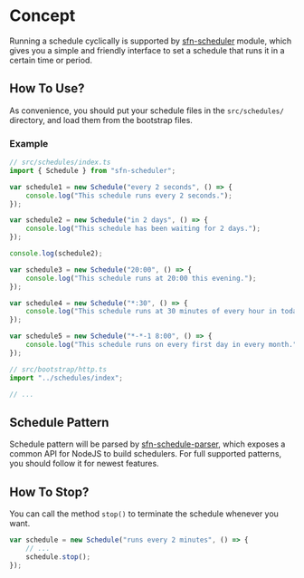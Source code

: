 <!-- title: Schedule; order: 17 -->
# Concept

Running a schedule cyclically is supported by 
[sfn-scheduler](https://github.com/hyurl/sfn-scheduler) module, which gives 
you a simple and friendly interface to set a schedule that runs it in a certain 
time or period.

## How To Use?

As convenience, you should put your schedule files in the `src/schedules/` 
directory, and load them from the bootstrap files.

### Example

```typescript
// src/schedules/index.ts
import { Schedule } from "sfn-scheduler";

var schedule1 = new Schedule("every 2 seconds", () => {
    console.log("This schedule runs every 2 seconds.");
});

var schedule2 = new Schedule("in 2 days", () => {
    console.log("This schedule has been waiting for 2 days.");
});

console.log(schedule2);

var schedule3 = new Schedule("20:00", () => {
    console.log("This schedule runs at 20:00 this evening.");
});

var schedule4 = new Schedule("*:30", () => {
    console.log("This schedule runs at 30 minutes of every hour in today.");
});

var schedule5 = new Schedule("*-*-1 8:00", () => {
    console.log("This schedule runs on every first day in every month.");
});
```

```typescript
// src/bootstrap/http.ts
import "../schedules/index";

// ...
```

## Schedule Pattern

Schedule pattern will be parsed by 
[sfn-schedule-parser](https://github.com/hyurl/sfn-schedule-parser), which 
exposes a common API for NodeJS to build schedulers. For full supported 
patterns, you should follow it for newest features.

## How To Stop?

You can call the method `stop()` to terminate the schedule whenever you want.

```typescript
var schedule = new Schedule("runs every 2 minutes", () => {
    // ...
    schedule.stop();
});
```